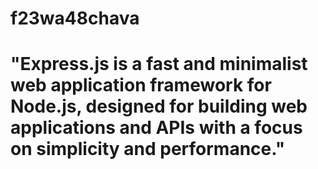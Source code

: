 # f23wa48chava


# "Express.js is a fast and minimalist web application framework for Node.js, designed for building web applications and APIs with a focus on simplicity and performance."
